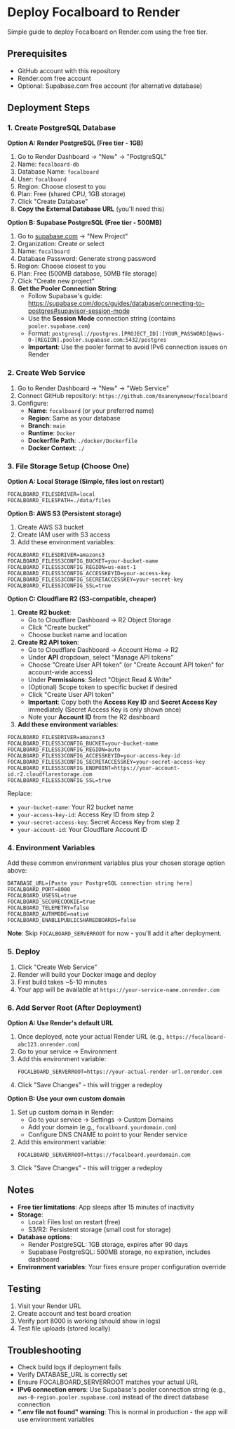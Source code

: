 # Deploy Focalboard to Render

Simple guide to deploy Focalboard on Render.com using the free tier.

## Prerequisites

- GitHub account with this repository
- Render.com free account
- Optional: Supabase.com free account (for alternative database)

## Deployment Steps

### 1. Create PostgreSQL Database

**Option A: Render PostgreSQL (Free tier - 1GB)**

1. Go to Render Dashboard → "New" → "PostgreSQL"
2. Name: `focalboard-db`
3. Database Name: `focalboard`
4. User: `focalboard`
5. Region: Choose closest to you
6. Plan: Free (shared CPU, 1GB storage)
7. Click "Create Database"
8. **Copy the External Database URL** (you'll need this)

**Option B: Supabase PostgreSQL (Free tier - 500MB)**

1. Go to [supabase.com](https://supabase.com) → "New Project"
2. Organization: Create or select
3. Name: `focalboard`
4. Database Password: Generate strong password
5. Region: Choose closest to you
6. Plan: Free (500MB database, 50MB file storage)
7. Click "Create new project"
8. **Get the Pooler Connection String**:
   - Follow Supabase's guide: https://supabase.com/docs/guides/database/connecting-to-postgres#supavisor-session-mode
   - Use the **Session Mode** connection string (contains `pooler.supabase.com`)
   - Format: `postgresql://postgres.[PROJECT_ID]:[YOUR_PASSWORD]@aws-0-[REGION].pooler.supabase.com:5432/postgres`
   - **Important**: Use the pooler format to avoid IPv6 connection issues on Render

### 2. Create Web Service

1. Go to Render Dashboard → "New" → "Web Service"
2. Connect GitHub repository: `https://github.com/0xanonymeow/focalboard`
3. Configure:
   - **Name**: `focalboard` (or your preferred name)
   - **Region**: Same as your database
   - **Branch**: `main`
   - **Runtime**: `Docker`
   - **Dockerfile Path**: `./docker/Dockerfile`
   - **Docker Context**: `./`

### 3. File Storage Setup (Choose One)

**Option A: Local Storage (Simple, files lost on restart)**
```
FOCALBOARD_FILESDRIVER=local
FOCALBOARD_FILESPATH=./data/files
```

**Option B: AWS S3 (Persistent storage)**
1. Create AWS S3 bucket
2. Create IAM user with S3 access
3. Add these environment variables:
```
FOCALBOARD_FILESDRIVER=amazons3
FOCALBOARD_FILESS3CONFIG_BUCKET=your-bucket-name
FOCALBOARD_FILESS3CONFIG_REGION=us-east-1
FOCALBOARD_FILESS3CONFIG_ACCESSKEYID=your-access-key
FOCALBOARD_FILESS3CONFIG_SECRETACCESSKEY=your-secret-key
FOCALBOARD_FILESS3CONFIG_SSL=true
```

**Option C: Cloudflare R2 (S3-compatible, cheaper)**
1. **Create R2 bucket**:
   - Go to Cloudflare Dashboard → R2 Object Storage
   - Click "Create bucket"
   - Choose bucket name and location
2. **Create R2 API token**:
   - Go to Cloudflare Dashboard → Account Home → R2
   - Under **API** dropdown, select "Manage API tokens"
   - Choose "Create User API token" (or "Create Account API token" for account-wide access)
   - Under **Permissions**: Select "Object Read & Write"
   - (Optional) Scope token to specific bucket if desired
   - Click "Create User API token"
   - **Important**: Copy both the **Access Key ID** and **Secret Access Key** immediately (Secret Access Key is only shown once)
   - Note your **Account ID** from the R2 dashboard
3. **Add these environment variables**:
```
FOCALBOARD_FILESDRIVER=amazons3
FOCALBOARD_FILESS3CONFIG_BUCKET=your-bucket-name
FOCALBOARD_FILESS3CONFIG_REGION=auto
FOCALBOARD_FILESS3CONFIG_ACCESSKEYID=your-access-key-id
FOCALBOARD_FILESS3CONFIG_SECRETACCESSKEY=your-secret-access-key
FOCALBOARD_FILESS3CONFIG_ENDPOINT=https://your-account-id.r2.cloudflarestorage.com
FOCALBOARD_FILESS3CONFIG_SSL=true
```
Replace:
- `your-bucket-name`: Your R2 bucket name
- `your-access-key-id`: Access Key ID from step 2
- `your-secret-access-key`: Secret Access Key from step 2  
- `your-account-id`: Your Cloudflare Account ID

### 4. Environment Variables

Add these common environment variables plus your chosen storage option above:

```
DATABASE_URL=[Paste your PostgreSQL connection string here]
FOCALBOARD_PORT=8000
FOCALBOARD_USESSL=true
FOCALBOARD_SECURECOOKIE=true
FOCALBOARD_TELEMETRY=false
FOCALBOARD_AUTHMODE=native
FOCALBOARD_ENABLEPUBLICSHAREDBOARDS=false
```

**Note**: Skip `FOCALBOARD_SERVERROOT` for now - you'll add it after deployment.

### 5. Deploy

1. Click "Create Web Service"
2. Render will build your Docker image and deploy
3. First build takes ~5-10 minutes
4. Your app will be available at `https://your-service-name.onrender.com`

### 6. Add Server Root (After Deployment)

**Option A: Use Render's default URL**
1. Once deployed, note your actual Render URL (e.g., `https://focalboard-abc123.onrender.com`)
2. Go to your service → Environment
3. Add this environment variable:
   ```
   FOCALBOARD_SERVERROOT=https://your-actual-render-url.onrender.com
   ```
4. Click "Save Changes" - this will trigger a redeploy

**Option B: Use your own custom domain**
1. Set up custom domain in Render:
   - Go to your service → Settings → Custom Domains
   - Add your domain (e.g., `focalboard.yourdomain.com`)
   - Configure DNS CNAME to point to your Render service
2. Add this environment variable:
   ```
   FOCALBOARD_SERVERROOT=https://focalboard.yourdomain.com
   ```
3. Click "Save Changes" - this will trigger a redeploy

## Notes

- **Free tier limitations**: App sleeps after 15 minutes of inactivity
- **Storage**: 
  - Local: Files lost on restart (free)
  - S3/R2: Persistent storage (small cost for storage)
- **Database options**: 
  - Render PostgreSQL: 1GB storage, expires after 90 days
  - Supabase PostgreSQL: 500MB storage, no expiration, includes dashboard
- **Environment variables**: Your fixes ensure proper configuration override

## Testing

1. Visit your Render URL
2. Create account and test board creation
3. Verify port 8000 is working (should show in logs)
4. Test file uploads (stored locally)

## Troubleshooting

- Check build logs if deployment fails
- Verify DATABASE_URL is correctly set
- Ensure FOCALBOARD_SERVERROOT matches your actual URL
- **IPv6 connection errors**: Use Supabase's pooler connection string (e.g., `aws-0-region.pooler.supabase.com`) instead of the direct database connection
- **".env file not found" warning**: This is normal in production - the app will use environment variables